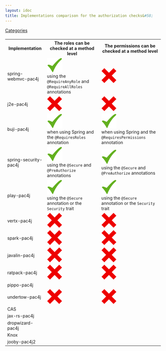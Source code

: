 ```yaml
---
layout: idoc
title: Implementations comparison for the authorization checks&#58;
---
```


[<i class="fa fa-long-arrow-left fa-2x" aria-hidden="true"></i> Categories](./comparison.html)

<style>
    table {
        margin-top: 20px
    }
    table img {
        border: 0
    }
</style>

<table class="centered">
    <tr>
        <th>Implementation</th>
        <th>The roles can be checked at a method level</th>
        <th>The permissions can be checked at a method level</th>
    </tr>
    <tr>
        <td>spring-webmvc-pac4j</td>
        <td><img src="/img/green_check.png" /><br />using the <code class="highlighter-rouge">@RequireAnyRole</code> and <code class="highlighter-rouge">@RequireAllRoles</code> annotations</td>
        <td><img src="/img/red_cross.png" /></td>
    </tr>
    <tr>
        <td>j2e-pac4j</td>
        <td><img src="/img/red_cross.png" /></td>
        <td><img src="/img/red_cross.png" /></td>
    </tr>
    <tr>
        <td>buji-pac4j</td>
        <td><img src="/img/green_check.png" /><br />when using Spring and the <code class="highlighter-rouge">@RequiresRoles</code> annotation</td>
        <td><img src="/img/green_check.png" /><br />when using Spring and the <code class="highlighter-rouge">@RequiresPermissions</code> annotation</td>
    </tr>
    <tr>
        <td>spring-security-pac4j</td>
        <td><img src="/img/green_check.png" /><br />using the <code class="highlighter-rouge">@Secure</code> and <code class="highlighter-rouge">@PreAuthorize</code> annotations</td>
        <td><img src="/img/green_check.png" /><br />using the <code class="highlighter-rouge">@Secure</code> and <code class="highlighter-rouge">@PreAuthorize</code> annotations</td>
    </tr>
    <tr>
        <td>play-pac4j</td>
        <td><img src="/img/green_check.png" /><br />using the <code class="highlighter-rouge">@Secure</code> annotation or the <code class="highlighter-rouge">Security</code> trait</td>
        <td><img src="/img/green_check.png" /><br />using the <code class="highlighter-rouge">@Secure</code> annotation or the <code class="highlighter-rouge">Security</code> trait</td>
    </tr>
    <tr>
        <td>vertx-pac4j</td>
        <td><img src="/img/red_cross.png" /></td>
        <td><img src="/img/red_cross.png" /></td>
    </tr>
    <tr>
        <td>spark-pac4j</td>
        <td><img src="/img/red_cross.png" /></td>
        <td><img src="/img/red_cross.png" /></td>
    </tr>
    <tr>
        <td>javalin-pac4j</td>
        <td><img src="/img/red_cross.png" /></td>
        <td><img src="/img/red_cross.png" /></td>
    </tr>
    <tr>
        <td>ratpack-pac4j</td>
        <td><img src="/img/red_cross.png" /></td>
        <td><img src="/img/red_cross.png" /></td>
    </tr>
    <tr>
        <td>pippo-pac4j</td>
        <td></td>
        <td></td>
    </tr>
    <tr>
        <td>undertow-pac4j</td>
         <td><img src="/img/red_cross.png" /></td>
         <td><img src="/img/red_cross.png" /></td>
    </tr>
    <tr>
        <td>CAS</td>
        <td></td>
        <td></td>
    </tr>
    <tr>
        <td>jax-rs-pac4j</td>
        <td></td>
        <td></td>
    </tr>
    <tr>
        <td>dropwizard-pac4j</td>
        <td></td>
        <td></td>
    </tr>
    <tr>
        <td>Knox</td>
        <td></td>
        <td></td>
    </tr>
    <tr>
        <td>jooby-pac4j2</td>
        <td></td>
        <td></td>
    </tr>
</table>
